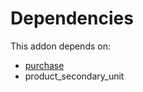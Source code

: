 # Dependencies

This addon depends on:

- [purchase](https://github.com/bringout/oca-ocb-core)
- product_secondary_unit
